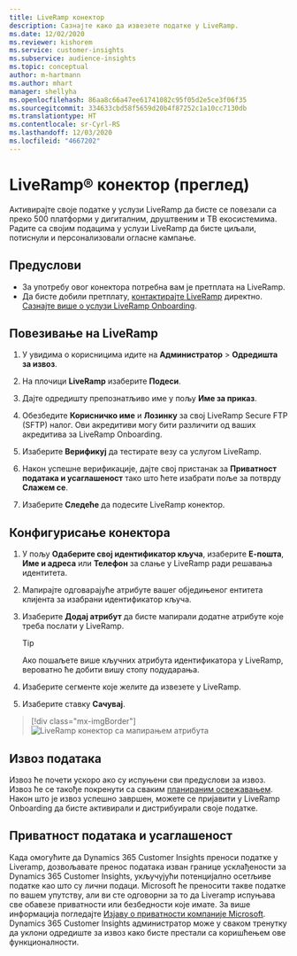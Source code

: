 ```yaml
---
title: LiveRamp конектор
description: Сазнајте како да извезете податке у LiveRamp.
ms.date: 12/02/2020
ms.reviewer: kishorem
ms.service: customer-insights
ms.subservice: audience-insights
ms.topic: conceptual
author: m-hartmann
ms.author: mhart
manager: shellyha
ms.openlocfilehash: 86aa8c66a47ee61741082c95f05d2e5ce3f06f35
ms.sourcegitcommit: 334633cbd58f5659d20b4f87252c1a10cc7130db
ms.translationtype: HT
ms.contentlocale: sr-Cyrl-RS
ms.lasthandoff: 12/03/2020
ms.locfileid: "4667202"
---
```

# <a name="liverampreg-connector-preview"></a>LiveRamp&reg; конектор (преглед)

Активирајте своје податке у услузи LiveRamp да бисте се повезали са преко 500 платформи у дигиталним, друштвеним и ТВ екосистемима. Радите са својим подацима у услузи LiveRamp да бисте циљали, потиснули и персонализовали огласне кампање.

## <a name="prerequisites"></a>Предуслови

- За употребу овог конектора потребна вам је претплата на LiveRamp.
- Да бисте добили претплату, [контактирајте LiveRamp](https://liveramp.com/contact/) директно. [Сазнајте више о услузи LiveRamp Onboarding](https://liveramp.com/our-platform/data-onboarding/).

## <a name="connect-to-liveramp"></a>Повезивање на LiveRamp

1. У увидима о корисницима идите на **Администратор** > **Одредишта за извоз**.

1. На плочици **LiveRamp** изаберите **Подеси**.

1. Дајте одредишту препознатљиво име у пољу **Име за приказ**.

1. Обезбедите **Корисничко име** и **Лозинку** за свој LiveRamp Secure FTP (SFTP) налог.
Ови акредитиви могу бити различити од ваших акредитива за LiveRamp Onboarding.

1. Изаберите **Верификуј** да тестирате везу са услугом LiveRamp.

1. Након успешне верификације, дајте свој пристанак за **Приватност података и усаглашеност** тако што ћете изабрати поље за потврду **Слажем се**.

1. Изаберите **Следеће** да подесите LiveRamp конектор.

## <a name="configure-the-connector"></a>Конфигурисање конектора

1. У пољу **Одаберите свој идентификатор кључа**, изаберите **Е-пошта**, **Име и адреса** или **Телефон** за слање у LiveRamp ради решавања идентитета.

1. Мапирајте одговарајуће атрибуте вашег обједињеног ентитета клијента за изабрани идентификатор кључа.

1. Изаберите **Додај атрибут** да бисте мапирали додатне атрибуте које треба послати у LiveRamp.

   > [!TIP]
   > Ако пошаљете више кључних атрибута идентификатора у LiveRamp, вероватно ће добити вишу стопу подударања.

1. Изаберите сегменте које желите да извезете у LiveRamp.

1. Изаберите ставку **Сачувај**.

> [!div class="mx-imgBorder"]
> ![LiveRamp конектор са мапирањем атрибута](media/export-liveramp-segments.png "LiveRamp конектор са мапирањем атрибута")

## <a name="export-the-data"></a>Извоз података

Извоз ће почети ускоро ако су испуњени сви предуслови за извоз. Извоз ће се такође покренути са сваким [планираним освежавањем](system.md#schedule-tab).
Након што је извоз успешно завршен, можете се пријавити у LiveRamp Onboarding да бисте активирали и дистрибуирали своје податке.

## <a name="data-privacy-and-compliance"></a>Приватност података и усаглашеност

Када омогућите да Dynamics 365 Customer Insights преноси податке у Liveramp, дозвољавате пренос података изван границе усклађености за Dynamics 365 Customer Insights, укључујући потенцијално осетљиве податке као што су лични подаци. Microsoft ће преносити такве податке по вашем упутству, али ви сте одговорни за то да Liveramp испуњава све обавезе приватности или безбедности које имате. За више информација погледајте [Изјаву о приватности компаније Microsoft](https://go.microsoft.com/fwlink/?linkid=396732).
Dynamics 365 Customer Insights администратор може у сваком тренутку да уклони одредиште за извоз како бисте престали са коришћењем ове функционалности.